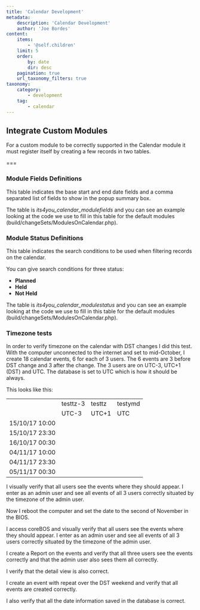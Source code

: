 ```yaml
---
title: 'Calendar Development'
metadata:
    description: 'Calendar Development'
    author: 'Joe Bordes'
content:
    items:
        - '@self.children'
    limit: 5
    order:
        by: date
        dir: desc
    pagination: true
    url_taxonomy_filters: true
taxonomy:
    category:
        - development
    tag:
        - calendar
---
```


## Integrate Custom Modules

For a custom module to be correctly supported in the Calendar module it must register itself by creating a few records in two tables.

===

### Module Fields Definitions

This table indicates the base start and end date fields and a comma separated list of fields to show in the popup summary box.

The table is *its4you\_calendar\_modulefields* and you can see an example looking at the code we use to fill in this table for the default modules (build/changeSets/ModulesOnCalendar.php).

### Module Status Definitions

This table indicates the search conditions to be used when filtering records on the calendar.

You can give search conditions for three status:

- **Planned**
- **Held**
- **Not Held**

The table is *its4you\_calendar\_modulestatus* and you can see an example looking at the code we use to fill in this table for the default modules (build/changeSets/ModulesOnCalendar.php).

### Timezone tests

In order to verify timezone on the calendar with DST changes I did this test. With the computer unconnected to the internet and set to mid-October, I create 18 calendar events, 6 for each of 3 users. The 6 events are 3 before DST change and 3 after the change. The 3 users are on UTC-3, UTC+1 (DST) and UTC. The database is set to UTC which is how it should be always.

This looks like this:

<table class="table table-striped">
<td></td>
<td>testtz-3</td>
<td>testtz</td>
<td>testymd</td>
</tr>
<tr class="even">
<td></td>
<td>UTC-3</td>
<td>UTC+1</td>
<td>UTC</td>
</tr>
<tr class="odd">
<td>15/10/17 10:00</td>
<td></td>
<td></td>
<td></td>
</tr>
<tr class="even">
<td>15/10/17 23:30</td>
<td></td>
<td></td>
<td></td>
</tr>
<tr class="odd">
<td>16/10/17 00:30</td>
<td></td>
<td></td>
<td></td>
</tr>
<tr class="even">
<td>04/11/17 10:00</td>
<td></td>
<td></td>
<td></td>
</tr>
<tr class="odd">
<td>04/11/17 23:30</td>
<td></td>
<td></td>
<td></td>
</tr>
<tr class="even">
<td>05/11/17 00:30</td>
<td></td>
<td></td>
<td></td>
</tr>
</tbody>
</table>

I visually verify that all users see the events where they should appear. I enter as an admin user and see all events of all 3 users correctly situated by the timezone of the admin user.

Now I reboot the computer and set the date to the second of November in the BIOS.

I access coreBOS and visually verify that all users see the events where they should appear. I enter as an admin user and see all events of all 3 users correctly situated by the timezone of the admin user.

I create a Report on the events and verify that all three users see the events correctly and that the admin user also sees them all correctly.

I verify that the detail view is also correct.

I create an event with repeat over the DST weekend and verify that all events are created correctly.

I also verify that all the date information saved in the database is correct.
